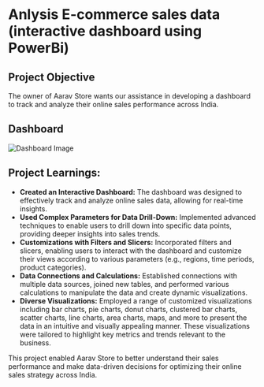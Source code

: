 # Anlysis E-commerce sales data (interactive dashboard using PowerBi)


## Project Objective
The owner of Aarav Store wants our assistance in developing a dashboard to track and analyze their online sales performance across India.

## Dashboard
![Dashboard Image](https://github.com/user-attachments/assets/f229d1e3-0525-40bc-bb4a-fe106bbf1c35)

## Project Learnings:
- **Created an Interactive Dashboard:** The dashboard was designed to effectively track and analyze online sales data, allowing for real-time insights.
- **Used Complex Parameters for Data Drill-Down:** Implemented advanced techniques to enable users to drill down into specific data points, providing deeper insights into sales trends.
- **Customizations with Filters and Slicers:** Incorporated filters and slicers, enabling users to interact with the dashboard and customize their views according to various parameters (e.g., regions, time periods, product categories).
- **Data Connections and Calculations:** Established connections with multiple data sources, joined new tables, and performed various calculations to manipulate the data and create dynamic visualizations.
- **Diverse Visualizations:** Employed a range of customized visualizations including bar charts, pie charts, donut charts, clustered bar charts, scatter charts, line charts, area charts, maps, and more to present the data in an intuitive and visually appealing manner. These visualizations were tailored to highlight key metrics and trends relevant to the business. 

This project enabled Aarav Store to better understand their sales performance and make data-driven decisions for optimizing their online sales strategy across India.
